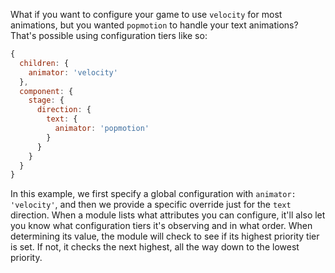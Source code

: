 What if you want to configure your game to use `velocity` for most animations, but you wanted `popmotion` to handle your text animations? That's possible using configuration tiers like so:

```js
{
  children: {
    animator: 'velocity'
  },
  component: {
    stage: {
      direction: {
        text: {
          animator: 'popmotion'
        }
      }
    }
  }
}
```

In this example, we first specify a global configuration with `animator: 'velocity'`, and then we provide a specific override just for the `text` direction. When a module lists what attributes you can configure, it'll also let you know what configuration tiers it's observing and in what order. When determining its value, the module will check to see if its highest priority tier is set. If not, it checks the next highest, all the way down to the lowest priority.
